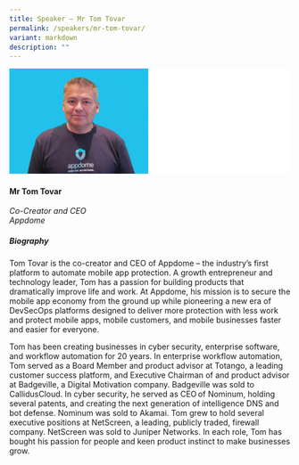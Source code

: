 ```yaml
---
title: Speaker – Mr Tom Tovar
permalink: /speakers/mr-tom-tovar/
variant: markdown
description: ""
---
```

![](/images/2024%20speakers/Mr_Tom_Tovar.png)
#### **Mr Tom Tovar**

*Co-Creator and CEO <br> Appdome*

##### **Biography**
Tom Tovar is the co-creator and CEO of Appdome – the industry’s first platform to automate mobile app protection. A growth entrepreneur and technology leader, Tom has a passion for building products that dramatically improve life and work. At Appdome, his mission is to secure the mobile app economy from the ground up while pioneering a new era of DevSecOps platforms designed to deliver more protection with less work and protect mobile apps, mobile customers, and mobile businesses faster and easier for everyone.
 
Tom has been creating businesses in cyber security, enterprise software, and workflow automation for 20 years. In enterprise workflow automation, Tom served as a Board Member and product advisor at Totango, a leading customer success platform, and Executive Chairman of and product advisor at Badgeville, a Digital Motivation company. Badgeville was sold to CallidusCloud. In cyber security, he served as CEO of Nominum, holding several patents, and creating the next generation of intelligence DNS and bot defense. Nominum was sold to Akamai. Tom grew to hold several executive positions at NetScreen, a leading, publicly traded, firewall company. NetScreen was sold to Juniper Networks. In each role, Tom has bought his passion for people and keen product instinct to make businesses grow.